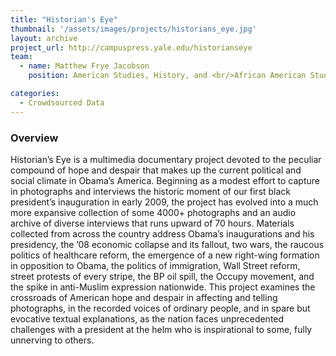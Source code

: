 ```yaml
---
title: "Historian's Eye"
thumbnail: '/assets/images/projects/historians_eye.jpg'
layout: archive
project_url: http://campuspress.yale.edu/historianseye
team:
  - name: Matthew Frye Jacobson
    position: American Studies, History, and <br/>African American Studies

categories:
  - Crowdsourced Data
---
```


### Overview

Historian’s Eye is a multimedia documentary project devoted to the peculiar compound of hope and despair that makes up the current political and social climate in Obama’s America. Beginning as a modest effort to capture in photographs and interviews the historic moment of our first black president’s inauguration in early 2009, the project has evolved into a much more expansive collection of some 4000+ photographs and an audio archive of diverse interviews that runs upward of 70 hours. Materials collected from across the country address Obama’s inaugurations and his presidency, the ’08 economic collapse and its fallout, two wars, the raucous politics of healthcare reform, the emergence of a new right-wing formation in opposition to Obama, the politics of immigration, Wall Street reform, street protests of every stripe, the BP oil spill, the Occupy movement, and the spike in anti-Muslim expression nationwide. This project examines the crossroads of American hope and despair in affecting and telling photographs, in the recorded voices of ordinary people, and in spare but evocative textual explanations, as the nation faces unprecedented challenges with a president at the helm who is inspirational to some, fully unnerving to others.